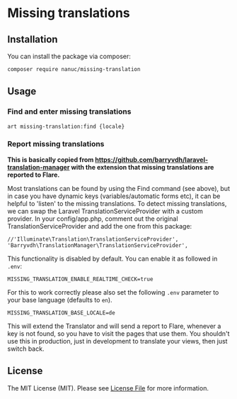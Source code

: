 # Missing translations

## Installation

You can install the package via composer:

```bash
composer require nanuc/missing-translation
```

## Usage

### Find and enter missing translations
```
art missing-translation:find {locale}
```

### Report missing translations
**This is basically copied from https://github.com/barryvdh/laravel-translation-manager with the extension that missing translations are reported to Flare.**

Most translations can be found by using the Find command (see above), but in case you have dynamic keys (variables/automatic forms etc), it can be helpful to 'listen' to the missing translations. To detect missing translations, we can swap the Laravel TranslationServiceProvider with a custom provider. In your config/app.php, comment out the original TranslationServiceProvider and add the one from this package:

```
//'Illuminate\Translation\TranslationServiceProvider',
'Barryvdh\TranslationManager\TranslationServiceProvider',
```

This functionality is disabled by default. You can enable it as followed in `.env`:
```
MISSING_TRANSLATION_ENABLE_REALTIME_CHECK=true
```

For this to work correctly please also set the following `.env` parameter to your base language (defaults to `en`).

```
MISSING_TRANSLATION_BASE_LOCALE=de
```
This will extend the Translator and will send a report to Flare, whenever a key is not found, so you have to visit the pages that use them. You shouldn't use this in production, just in development to translate your views, then just switch back.



## License

The MIT License (MIT). Please see [License File](LICENSE.md) for more information.
